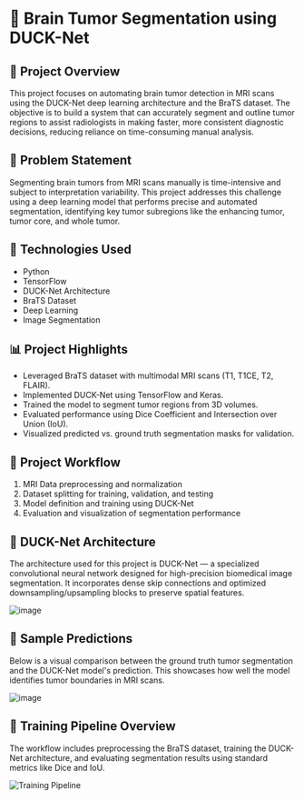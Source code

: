 # 🧠 Brain Tumor Segmentation using DUCK-Net

## 📌 Project Overview
This project focuses on automating brain tumor detection in MRI scans using the DUCK-Net deep learning architecture and the BraTS dataset. The objective is to build a system that can accurately segment and outline tumor regions to assist radiologists in making faster, more consistent diagnostic decisions, reducing reliance on time-consuming manual analysis.

## 🧪 Problem Statement
Segmenting brain tumors from MRI scans manually is time-intensive and subject to interpretation variability. This project addresses this challenge using a deep learning model that performs precise and automated segmentation, identifying key tumor subregions like the enhancing tumor, tumor core, and whole tumor.

## 🧰 Technologies Used
- Python
- TensorFlow
- DUCK-Net Architecture
- BraTS Dataset
- Deep Learning
- Image Segmentation

## 📊 Project Highlights
- Leveraged BraTS dataset with multimodal MRI scans (T1, T1CE, T2, FLAIR).
- Implemented DUCK-Net using TensorFlow and Keras.
- Trained the model to segment tumor regions from 3D volumes.
- Evaluated performance using Dice Coefficient and Intersection over Union (IoU).
- Visualized predicted vs. ground truth segmentation masks for validation.

## 🔄 Project Workflow
1. MRI Data preprocessing and normalization  
2. Dataset splitting for training, validation, and testing  
3. Model definition and training using DUCK-Net  
4. Evaluation and visualization of segmentation performance

## 🧠 DUCK-Net Architecture

The architecture used for this project is DUCK-Net — a specialized convolutional neural network designed for high-precision biomedical image segmentation. It incorporates dense skip connections and optimized downsampling/upsampling blocks to preserve spatial features.

![image](https://github.com/user-attachments/assets/f09c54b3-4ba0-49c0-894b-e6e62bdbf45a)

## 🧪 Sample Predictions

Below is a visual comparison between the ground truth tumor segmentation and the DUCK-Net model's prediction. This showcases how well the model identifies tumor boundaries in MRI scans.

![image](https://github.com/user-attachments/assets/06473fd4-75ab-4591-8b72-1061f0248e06)

## 🔄 Training Pipeline Overview

The workflow includes preprocessing the BraTS dataset, training the DUCK-Net architecture, and evaluating segmentation results using standard metrics like Dice and IoU.

![Training Pipeline](images/training_pipeline.png)
